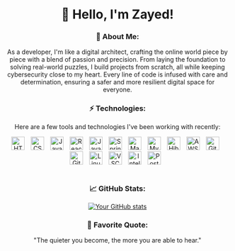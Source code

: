 <div align="center">
  
# 👋 Hello, I'm Zayed!

</div>

<div align="center">

### 🚀 About Me:


As a developer, I'm like a digital architect, crafting the online world piece by piece with a blend of passion and precision. From laying the foundation to solving real-world puzzles, I build projects from scratch, all while keeping cybersecurity close to my heart. Every line of code is infused with care and determination, ensuring a safer and more resilient digital space for everyone.
<!-- - 📫 How to reach me: [Your Email] | [Your Website] | [Your LinkedIn]-->
</div>

<div align="center">

### ⚡ Technologies:

Here are a few tools and technologies I've been working with recently:
</div>

<div align="center">
<img alt="HTML" width="30px" style="padding-right:10px;" src="https://cdn.jsdelivr.net/gh/devicons/devicon/icons/html5/html5-plain.svg" />
<img alt="CSS" width="30px" style="padding-right:10px;" src="https://cdn.jsdelivr.net/gh/devicons/devicon/icons/css3/css3-plain.svg" />
<img alt="JavaScript" width="30px" style="padding-right:10px;" src="https://cdn.jsdelivr.net/gh/devicons/devicon/icons/javascript/javascript-plain.svg" />
<img alt="React" width="30px" style="padding-right:10px;" src="https://cdn.jsdelivr.net/gh/devicons/devicon/icons/react/react-original.svg" />
<img alt="Java" width="30px" style="padding-right:10px;" src="https://cdn.jsdelivr.net/gh/devicons/devicon/icons/java/java-original.svg"/>
<img alt="Spring" width="30px" style="padding-right:10px;" src="https://cdn.jsdelivr.net/gh/devicons/devicon/icons/spring/spring-original.svg" />
<img alt="Maven" width="30px" style="padding-right:10px;" src="https://cdn.jsdelivr.net/gh/devicons/devicon@latest/icons/maven/maven-original.svg" />
<img alt="MySQL" width="30px" style="padding-right:10px;" src="https://cdn.jsdelivr.net/gh/devicons/devicon@latest/icons/mysql/mysql-original.svg" />
<img alt="Hibernate" width="30px" style="padding-right:10px;" src="https://cdn.jsdelivr.net/gh/devicons/devicon@latest/icons/hibernate/hibernate-original.svg" />
<img alt="AWS" width="30px" style="padding-right:10px;" src="https://cdn.jsdelivr.net/gh/devicons/devicon@latest/icons/amazonwebservices/amazonwebservices-original-wordmark.svg" />
<img alt="Git" width="30px" style="padding-right:10px;" src="https://cdn.jsdelivr.net/gh/devicons/devicon/icons/git/git-original.svg" />
<img alt="GitHub" width="30px" style="padding-right:10px;" src="https://cdn.jsdelivr.net/gh/devicons/devicon/icons/github/github-original.svg" />
<img alt="Linux" width="30px" style="padding-right:10px;" src="https://cdn.jsdelivr.net/gh/devicons/devicon/icons/linux/linux-original.svg" />
<img alt="VSCode" width="30px" style="padding-right:10px;" src="https://cdn.jsdelivr.net/gh/devicons/devicon@latest/icons/vscode/vscode-original.svg" />
<img alt="Intellj" width="30px" style="padding-right:10px;" src="https://cdn.jsdelivr.net/gh/devicons/devicon@latest/icons/intellij/intellij-original.svg" />          
<img alt="Postman" width="30px" style="padding-right:10px;" src="https://cdn.jsdelivr.net/gh/devicons/devicon@latest/icons/postman/postman-original.svg" />
</div>


<br>

<div align="center">

### 📈 GitHub Stats:

[![Your GitHub stats](https://github-readme-stats.vercel.app/api?username=shaik-zayed&show_icons=true&theme=gruvbox)](https://github.com/shaik-zayed)

</div>
<!-- ### 📫 Connect with Me:
- [LinkedIn](https://www.linkedin.com/in/yourusername)
- [Twitter](https://twitter.com/yourusername)
- [Website](https://www.yourwebsite.com) -->

<div align="center">

### 💬 Favorite Quote:

"The quieter you become, the more you are able to hear."

</div>
